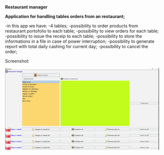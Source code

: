 **Restaurant manager**

**Application for handling tables orders from an restaurant;**

  -in this app we have:
    -4 tables;
    -possibility to order products from restaurant portofolio to each table;
    -possibility to view orders for each table;
    -possibility to issue the receip to each table;
    -possibility to store the informations in a file in case of power interruption;
    -possibility to generate report with total daily cashing for current day;
    -possibility to cancel the order;

Screenshot:

![](Rest_manager.PNG)

    
